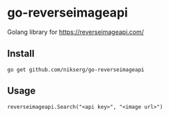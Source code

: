 # go-reverseimageapi
Golang library for https://reverseimageapi.com/

## Install

`go get github.com/nikserg/go-reverseimageapi`

## Usage 

`reverseimageapi.Search("<api key>", "<image url>")`